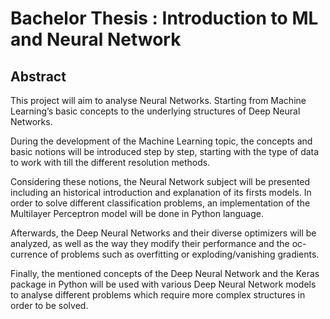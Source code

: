 # Bachelor Thesis : Introduction to ML and Neural Network

## Abstract

This project will aim to analyse Neural Networks. Starting from
Machine Learning’s basic concepts to the underlying structures of Deep Neural Networks.

During the development of the Machine Learning topic, the concepts and
basic notions will be introduced step by step, starting with the type of data
to work with till the different resolution methods.

Considering these notions, the Neural Network subject will be presented including an historical introduction and explanation of its firsts models.
In order to solve different classification problems, an implementation of the
Multilayer Perceptron model will be done in Python language.

Afterwards, the Deep Neural Networks and their diverse optimizers will
be analyzed, as well as the way they modify their performance and the oc-
currence of problems such as overfitting or exploding/vanishing gradients.

Finally, the mentioned concepts of the Deep Neural Network and the
Keras package in Python will be used with various Deep Neural Network
models to analyse different problems which require more complex structures
in order to be solved.
